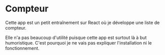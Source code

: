 # Compteur

Cette app est un petit entraînement sur React où je développe une liste de compteur.

Elle n'a pas beaucoup d'utilité puisque cette app est surtout là à but humoristique.
C'est pourquoi je ne vais pas expliquer l'installation ni le fonctionnement.